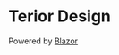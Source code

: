 # Terior Design

Powered by [Blazor](https://dotnet.microsoft.com/en-us/apps/aspnet/web-apps/blazor)
